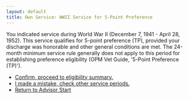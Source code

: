 ```yaml
---
layout: default
title: Own Service: WWII Service for 5-Point Preference
---
```


You indicated service during World War II (December 7, 1941 - April 28, 1952). This service qualifies for 5-point preference (TP), provided your discharge was honorable and other general conditions are met. The 24-month minimum service rule generally does not apply to this period for establishing preference eligibility (OPM Vet Guide, '5-Point Preference (TP)').

*   [Confirm, proceed to eligibility summary.](./eligible_tp_5point.md)
*   [I made a mistake, check other service periods.](./ownservice_nodisability_nossps_checkserviceperiod.md)
*   [Return to Advisor Start](./start.md)

